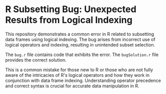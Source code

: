 # R Subsetting Bug: Unexpected Results from Logical Indexing

This repository demonstrates a common error in R related to subsetting data frames using logical indexing.  The bug arises from incorrect use of logical operators and indexing, resulting in unintended subset selection.

The `bug.r` file contains code that exhibits the error. The `bugSolution.r` file provides the correct solution.

This is a common mistake for those new to R or those who are not fully aware of the intricacies of R's logical operators and how they work in conjunction with data frame indexing.  Understanding operator precedence and correct syntax is crucial for accurate data manipulation in R.